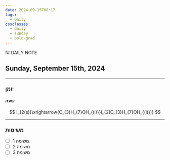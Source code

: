 ```yaml
---
date: 2024-09-15T08:17
tags:
  - Daily
cssclasses:
  - daily
  - sunday
  - bold-grad
---
```

f# DAILY NOTE
## Sunday, September 15th, 2024
***
### יומן
#### שעה
$$
I_{2(s)}\xrightarrow{C_{3}H_{7}OH_{(l)}}I_{2(C_{3}H_{7}OH_{(l)})}
$$
***
### משימות
- [ ] משימה 1
- [ ] משימה 2
- [ ] משימה 3